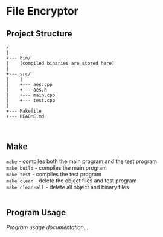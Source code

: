 # File Encryptor

## Project Structure
```
/
|
+--- bin/
|    [compiled binaries are stored here]
|
+--- src/
|    |
|    +--- aes.cpp
|    +--- aes.h
|    +--- main.cpp
|    +--- test.cpp
|
+--- Makefile
+--- README.md
```
<br>

## Make
```make``` - compiles both the main program and the test program <br>
```make build``` - compiles the main program <br>
```make test``` - compiles the test program <br>
```make clean``` - delete the object files and test program <br>
```make clean-all``` - delete all object and binary files <br>
<br>

## Program Usage
*Program usage documentation...*
